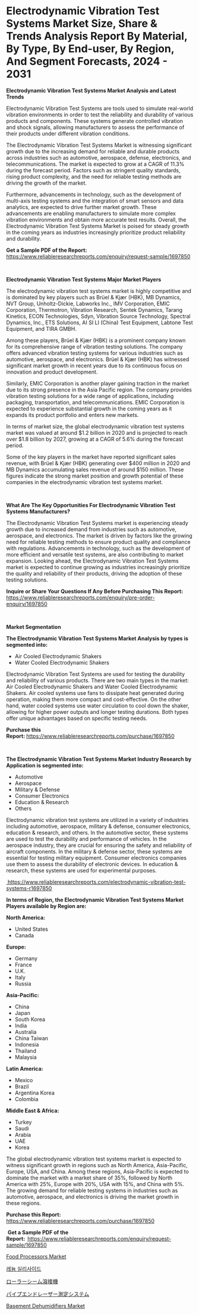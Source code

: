 <p><h1>Electrodynamic Vibration Test Systems Market Size, Share & Trends Analysis Report By Material, By Type, By End-user, By Region, And Segment Forecasts, 2024 - 2031</h1></p><p><strong>Electrodynamic Vibration Test Systems Market Analysis and Latest Trends</strong></p>
<p><p>Electrodynamic Vibration Test Systems are tools used to simulate real-world vibration environments in order to test the reliability and durability of various products and components. These systems generate controlled vibration and shock signals, allowing manufacturers to assess the performance of their products under different vibration conditions.</p><p>The Electrodynamic Vibration Test Systems Market is witnessing significant growth due to the increasing demand for reliable and durable products across industries such as automotive, aerospace, defense, electronics, and telecommunications. The market is expected to grow at a CAGR of 11.3% during the forecast period. Factors such as stringent quality standards, rising product complexity, and the need for reliable testing methods are driving the growth of the market.</p><p>Furthermore, advancements in technology, such as the development of multi-axis testing systems and the integration of smart sensors and data analytics, are expected to drive further market growth. These advancements are enabling manufacturers to simulate more complex vibration environments and obtain more accurate test results. Overall, the Electrodynamic Vibration Test Systems Market is poised for steady growth in the coming years as industries increasingly prioritize product reliability and durability.</p></p>
<p><strong>Get a Sample PDF of the Report:&nbsp;</strong> <a href="https://www.reliableresearchreports.com/enquiry/request-sample/1697850">https://www.reliableresearchreports.com/enquiry/request-sample/1697850</a></p>
<p>&nbsp;</p>
<p><strong>Electrodynamic Vibration Test Systems Major Market Players</strong></p>
<p><p>The electrodynamic vibration test systems market is highly competitive and is dominated by key players such as Brüel & Kjær (HBK), MB Dynamics, NVT Group, Unholtz-Dickie, Labworks Inc., IMV Corporation, EMIC Corporation, Thermotron, Vibration Research, Sentek Dynamics, Tarang Kinetics, ECON Technologies, Sdyn, Vibration Source Technology, Spectral Dynamics, Inc., ETS Solutions, AI SI LI (China) Test Equipment, Labtone Test Equipment, and TIRA GMBH.</p><p>Among these players, Brüel & Kjær (HBK) is a prominent company known for its comprehensive range of vibration testing solutions. The company offers advanced vibration testing systems for various industries such as automotive, aerospace, and electronics. Brüel & Kjær (HBK) has witnessed significant market growth in recent years due to its continuous focus on innovation and product development.</p><p>Similarly, EMIC Corporation is another player gaining traction in the market due to its strong presence in the Asia Pacific region. The company provides vibration testing solutions for a wide range of applications, including packaging, transportation, and telecommunications. EMIC Corporation is expected to experience substantial growth in the coming years as it expands its product portfolio and enters new markets.</p><p>In terms of market size, the global electrodynamic vibration test systems market was valued at around $1.2 billion in 2020 and is projected to reach over $1.8 billion by 2027, growing at a CAGR of 5.6% during the forecast period.</p><p>Some of the key players in the market have reported significant sales revenue, with Brüel & Kjær (HBK) generating over $400 million in 2020 and MB Dynamics accumulating sales revenue of around $150 million. These figures indicate the strong market position and growth potential of these companies in the electrodynamic vibration test systems market.</p></p>
<p>&nbsp;</p>
<p><strong>What Are The Key Opportunities For Electrodynamic Vibration Test Systems Manufacturers?</strong></p>
<p><p>The Electrodynamic Vibration Test Systems market is experiencing steady growth due to increased demand from industries such as automotive, aerospace, and electronics. The market is driven by factors like the growing need for reliable testing methods to ensure product quality and compliance with regulations. Advancements in technology, such as the development of more efficient and versatile test systems, are also contributing to market expansion. Looking ahead, the Electrodynamic Vibration Test Systems market is expected to continue growing as industries increasingly prioritize the quality and reliability of their products, driving the adoption of these testing solutions.</p></p>
<p><strong>Inquire or Share Your Questions If Any Before Purchasing This Report:</strong> <a href="https://www.reliableresearchreports.com/enquiry/pre-order-enquiry/1697850">https://www.reliableresearchreports.com/enquiry/pre-order-enquiry/1697850</a></p>
<p>&nbsp;</p>
<p><strong>Market Segmentation</strong></p>
<p><strong>The Electrodynamic Vibration Test Systems Market Analysis by types is segmented into:</strong></p>
<p><ul><li>Air Cooled Electrodynamic Shakers</li><li>Water Cooled Electrodynamic Shakers</li></ul></p>
<p><p>Electrodynamic Vibration Test Systems are used for testing the durability and reliability of various products. There are two main types in the market: Air Cooled Electrodynamic Shakers and Water Cooled Electrodynamic Shakers. Air cooled systems use fans to dissipate heat generated during operation, making them more compact and cost-effective. On the other hand, water cooled systems use water circulation to cool down the shaker, allowing for higher power outputs and longer testing durations. Both types offer unique advantages based on specific testing needs.</p></p>
<p><strong>Purchase this Report:&nbsp;</strong><a href="https://www.reliableresearchreports.com/purchase/1697850">https://www.reliableresearchreports.com/purchase/1697850</a></p>
<p>&nbsp;</p>
<p><strong>The Electrodynamic Vibration Test Systems Market Industry Research by Application is segmented into:</strong></p>
<p><ul><li>Automotive</li><li>Aerospace</li><li>Military & Defense</li><li>Consumer Electronics</li><li>Education & Research</li><li>Others</li></ul></p>
<p><p>Electrodynamic vibration test systems are utilized in a variety of industries including automotive, aerospace, military & defense, consumer electronics, education & research, and others. In the automotive sector, these systems are used to test the durability and performance of vehicles. In the aerospace industry, they are crucial for ensuring the safety and reliability of aircraft components. In the military & defense sector, these systems are essential for testing military equipment. Consumer electronics companies use them to assess the durability of electronic devices. In education & research, these systems are used for experimental purposes.</p></p>
<p><a href="https://www.reliableresearchreports.com/electrodynamic-vibration-test-systems-r1697850">&nbsp;https://www.reliableresearchreports.com/electrodynamic-vibration-test-systems-r1697850</a></p>
<p><strong>In terms of Region, the Electrodynamic Vibration Test Systems Market Players available by Region are:</strong></p>
<p>
    <p> <strong> North America: </strong>
        <ul>
            <li>United States</li>
            <li>Canada</li>
        </ul>
        </p> 
    <p> <strong> Europe: </strong>
        <ul>
            <li>Germany</li>
            <li>France</li>
            <li>U.K.</li>
            <li>Italy</li>
            <li>Russia</li>
        </ul>
        </p> 
    <p> <strong> Asia-Pacific: </strong>
        <ul>
            <li>China</li>
            <li>Japan</li>
            <li>South Korea</li>
            <li>India</li>
            <li>Australia</li>
            <li>China Taiwan</li>
            <li>Indonesia</li>
            <li>Thailand</li>
            <li>Malaysia</li>
        </ul>
        </p> 
    <p> <strong> Latin America: </strong>
        <ul>
            <li>Mexico</li>
            <li>Brazil</li>
            <li>Argentina Korea</li>
            <li>Colombia</li>
        </ul>
        </p> 
    <p> <strong> Middle East & Africa: </strong>
        <ul>
            <li>Turkey</li>
            <li>Saudi</li>
            <li>Arabia</li>
            <li>UAE</li>
            <li>Korea</li>
        </ul>
    </p>
    </p>
<p><p>The global electrodynamic vibration test systems market is expected to witness significant growth in regions such as North America, Asia-Pacific, Europe, USA, and China. Among these regions, Asia-Pacific is expected to dominate the market with a market share of 35%, followed by North America with 25%, Europe with 20%, USA with 15%, and China with 5%. The growing demand for reliable testing systems in industries such as automotive, aerospace, and electronics is driving the market growth in these regions.</p></p>
<p><strong>Purchase this Report: </strong><a href="https://www.reliableresearchreports.com/purchase/1697850">https://www.reliableresearchreports.com/purchase/1697850</a></p>
<p>&nbsp;<strong>Get a Sample PDF of the Report:&nbsp;&nbsp;</strong><a href="https://www.reliableresearchreports.com/enquiry/request-sample/1697850">https://www.reliableresearchreports.com/enquiry/request-sample/1697850</a></p>
<p><strong></strong></p>
<p><p><a href="https://github.com/vimar16th/Market-Research-Report-List-4/blob/main/food-processors-market.md">Food Processors Market</a></p><p><a href="https://github.com/joannescott9078/Market-Research-Report-List-1/blob/main/366761493947.md">레늄 실리사이드</a></p><p><a href="https://github.com/roulaayoub-saad/Market-Research-Report-List-1/blob/main/1073004100397.md">ローラーシーム溶接機</a></p><p><a href="https://github.com/DanykaKilback/Market-Research-Report-List-1/blob/main/1324372100396.md">パイプエンドレーザー測定システム</a></p><p><a href="https://github.com/JameTravis/Market-Research-Report-List-5/blob/main/basement-dehumidifiers-market.md">Basement Dehumidifiers Market</a></p></p>